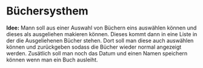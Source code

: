 # Büchersysthem
<strong>Idee:</strong> Mann soll aus einer Auswahl von Büchern eins auswählen können und dieses als ausgeliehen makieren können. Dieses kommt dann in eine Liste in der die Ausgeliehenen Bücher stehen. Dort soll man diese auch auswählen können und zurückgeben sodass die Bücher wieder normal angezeigt werden. Zusätlich soll man noch das Datum und einen Namen speichern können wenn man ein Buch ausleiht.